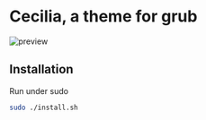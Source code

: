 # Cecilia, a theme for grub

![preview](preview.jpg)

## Installation

Run under sudo

```sh
sudo ./install.sh
```
